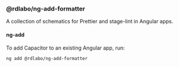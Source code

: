 ### @rdlabo/ng-add-formatter

A collection of schematics for Prettier and stage-lint in Angular apps.


#### ng-add

To add Capacitor to an existing Angular app, run:

```bash
ng add @rdlabo/ng-add-formatter
```
